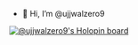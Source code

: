 - 👋 Hi, I’m @ujjwalzero9

[![@ujjwalzero9's Holopin board](https://holopin.me/ujjwalzero9)](https://holopin.io/@ujjwalzero9)
<!---
ujjwalzero9/ujjwalzero9 is a ✨ special ✨ repository because its `README.md` (this file) appears on your GitHub profile.
You can click the Preview link to take a look at your changes.
--->
